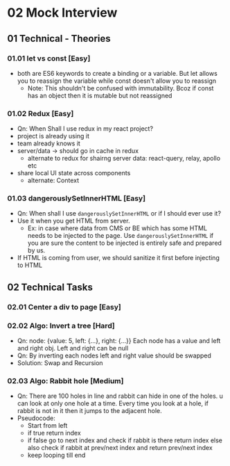 # 02 Mock Interview

## 01 Technical - Theories

### 01.01 let vs const [Easy]
- both are ES6 keywords to create a binding or a variable. But let allows you to reassign the variable while const doesn't allow you to reassign
    - Note: This shouldn't be confused with immutability. Bcoz if const has an object then it is mutable but not reassigned

### 01.02 Redux [Easy]
- Qn: When Shall I use redux in my react project?
- project is already using it
- team already knows it
- server/data -> should go in cache in redux
    - alternate to redux for shairng server data: react-query, relay, apollo etc
- share local UI state across components
    - alternate: Context

### 01.03 dangerouslySetInnerHTML [Easy]
- Qn: When shall I use `dangerouslySetInnerHTML` or if I should ever use it?
- Use it when you get HTML from server. 
    - Ex: in case where data from CMS or BE which has some HTML needs to be injected to the page. Use `dangerouslySetInnerHTML` if you are sure the content to be injected is entirely safe and prepared by us.
- If HTML is coming from user, we should sanitize it first before injecting to HTML

## 02 Technical Tasks
### 02.01 Center a div to page [Easy]

### 02.02 Algo: Invert a tree [Hard]
- Qn: node: {value: 5, left: {...}, right: {...}} Each node has a value and left and right obj. Left and right can be null
- Qn: By inverting each nodes left and right value should be swapped
- Solution: Swap and Recursion

### 02.03 Algo: Rabbit hole [Medium]
- Qn: There are 100 holes in line and rabbit can hide in one of the holes. u can look at only one hole at a time. Every time you look at a hole, if rabbit is not in it then it jumps to the adjacent hole.
- Pseudocode:
    - Start from left
    - if true return index
    - if false go to next index and check if rabbit is there return index else also check if rabbit at prev/next index and return prev/next index
    - keep looping till end
